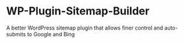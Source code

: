 # WP-Plugin-Sitemap-Builder
A better WordPress sitemap plugin that allows finer control and auto-submits to Google and Bing
